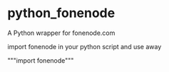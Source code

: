 python_fonenode
===============

A Python wrapper for fonenode.com

import fonenode in your python script and use away

"""import fonenode"""
